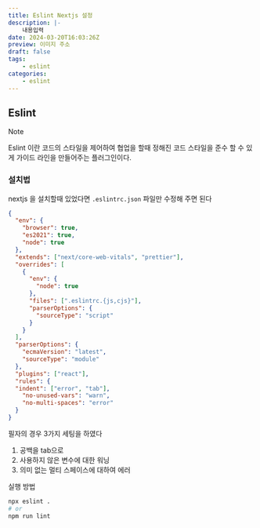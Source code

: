 ```yaml
---
title: Eslint Nextjs 설정
description: |-
    내용입력
date: 2024-03-20T16:03:26Z
preview: 이미지 주소
draft: false
tags:
    - eslint
categories:
    - eslint
---
```


## Eslint

> [!NOTE]
> Eslint 이란 코드의 스타일을 제어하여 협업을 할때 정해진 코드 스타일을 준수 할 수 있게 가이드 라인을 만들어주는 플러그인이다.

### 설치법

nextjs 을 설치할때 있었다면 `.eslintrc.json` 파일만 수정해 주면 된다

```json
{
  "env": {
    "browser": true,
    "es2021": true,
    "node": true
  },
  "extends": ["next/core-web-vitals", "prettier"],
  "overrides": [
    {
      "env": {
        "node": true
      },
      "files": [".eslintrc.{js,cjs}"],
      "parserOptions": {
        "sourceType": "script"
      }
    }
  ],
  "parserOptions": {
    "ecmaVersion": "latest",
    "sourceType": "module"
  },
  "plugins": ["react"],
  "rules": {
  "indent": ["error", "tab"],
    "no-unused-vars": "warn",
    "no-multi-spaces": "error"
  }
}
```

필자의 경우 3가지 세팅을 하였다

1. 공백을 tab으로
2. 사용하지 않은 변수에 대한 워닝
3. 의미 없는 멀티 스페이스에 대하여 에러

실행 방법

```bash
npx eslint .
# or 
npm run lint
```
